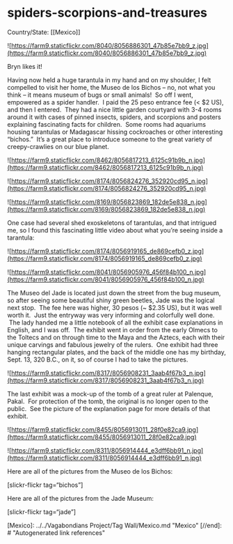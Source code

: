 # spiders-scorpions-and-treasures

Country/State: [[Mexico]]

![https://farm9.staticflickr.com/8040/8056886301_47b85e7bb9_z.jpg](https://farm9.staticflickr.com/8040/8056886301_47b85e7bb9_z.jpg)

Bryn likes it!

Having now held a huge tarantula in my hand and on my shoulder, I felt compelled to visit her home, the Museo de los Bichos – no, not what you think – it means museum of bugs or small animals!  So off I went, empowered as a spider handler.  I paid the 25 peso entrance fee (< $2 US), and then I entered.  They had a nice little garden courtyard with 3-4 rooms around it with cases of pinned insects, spiders, and scorpions and posters explaining fascinating facts for children.  Some rooms had aquariums housing tarantulas or Madagascar hissing cockroaches or other interesting “bichos.”  It’s a great place to introduce someone to the great variety of creepy-crawlies on our blue planet.

![https://farm9.staticflickr.com/8462/8056817213_6125c91b9b_n.jpg](https://farm9.staticflickr.com/8462/8056817213_6125c91b9b_n.jpg)

![https://farm9.staticflickr.com/8174/8056824276_352920cd95_n.jpg](https://farm9.staticflickr.com/8174/8056824276_352920cd95_n.jpg)

![https://farm9.staticflickr.com/8169/8056823869_182de5e838_n.jpg](https://farm9.staticflickr.com/8169/8056823869_182de5e838_n.jpg)

One case had several shed exoskeletons of tarantulas, and that intrigued me, so I found this fascinating little video about what you’re seeing inside a tarantula:

![https://farm9.staticflickr.com/8174/8056919165_de869cefb0_z.jpg](https://farm9.staticflickr.com/8174/8056919165_de869cefb0_z.jpg)

![https://farm9.staticflickr.com/8041/8056905976_456f84b100_n.jpg](https://farm9.staticflickr.com/8041/8056905976_456f84b100_n.jpg)

The Museo del Jade is located just down the street from the bug museum, so after seeing some beautiful shiny green beetles, Jade was the logical next stop.  The fee here was higher, 30 pesos (~ $2.35 US), but it was well worth it.  Just the entryway was very informing and colorfully well done.  The lady handed me a little notebook of all the exhibit case explanations in English, and I was off.  The exhibit went in order from the early Olmecs to the Toltecs and on through time to the Maya and the Aztecs, each with their unique carvings and fabulous jewelry of the rulers.  One exhibit had three hanging rectangular plates, and the back of the middle one has my birthday, Sept. 13, 320 B.C., on it, so of course I had to take the pictures.

![https://farm9.staticflickr.com/8317/8056908231_3aab4f67b3_n.jpg](https://farm9.staticflickr.com/8317/8056908231_3aab4f67b3_n.jpg)

The last exhibit was a mock-up of the tomb of a great ruler at Palenque, Pakal.  For protection of the tomb, the original is no longer open to the public.  See the picture of the explanation page for more details of that exhibit. 

![https://farm9.staticflickr.com/8455/8056913011_28f0e82ca9.jpg](https://farm9.staticflickr.com/8455/8056913011_28f0e82ca9.jpg)

![https://farm9.staticflickr.com/8311/8056914444_e3dff6bb91_n.jpg](https://farm9.staticflickr.com/8311/8056914444_e3dff6bb91_n.jpg)

Here are all of the pictures from the Museo de los Bichos:

[slickr-flickr tag=“bichos”]

Here are all of the pictures from the Jade Museum:

[slickr-flickr tag=“jade”]

[//begin]: # "Autogenerated link references for markdown compatibility"
[Mexico]: ../../Vagabondians Project/Tag Wall/Mexico.md "Mexico"
[//end]: # "Autogenerated link references"